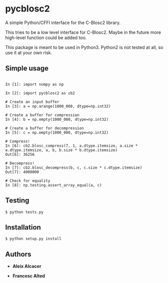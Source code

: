 # pycblosc2



A simple Python/CFFI interface for the C-Blosc2 library.

This tries to be a low level interface for C-Blosc2.  Maybe in the future more high-level function could be added too.

This package is meant to be used in Python3.  Python2 is not tested at all, so use it at your own risk.

## Simple usage

```

In [1]: import numpy as np

In [2]: import pycblosc2 as cb2

# Create an input buffer
In [3]: a = np.arange(1000_000, dtype=np.int32)

# Create a buffer for compression
In [4]: b = np.empty(1000_000, dtype=np.int32)

# Create a buffer for decompression
In [5]: c = np.empty(1000_000, dtype=np.int32)

# Compress!
In [6]: cb2.blosc_compress(7, 1, a.dtype.itemsize, a.size * a.dtype.itemsize, a, b, b.size * b.dtype.itemsize)
Out[6]: 36256

# Decompress!
In [7]: cb2.blosc_decompress(b, c, c.size * c.dtype.itemsize)
Out[7]: 4000000

# Check for equality
In [8]: np.testing.assert_array_equal(a, c)

```

## Testing

```
$ python tests.py
```

## Installation

```
$ python setup.py install
```


## Authors

* **Aleix Alcacer**

* **Francesc Alted**

